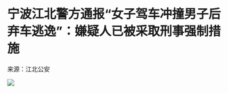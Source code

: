 

# 宁波江北警方通报“女子驾车冲撞男子后弃车逃逸”：嫌疑人已被采取刑事强制措施

来源：江北公安

![](https://inews.gtimg.com/om_bt/OWF16V5Y8HOKdN5wntSyp0H9ZF9PjZ_c4hRTxjhu0DPoEAA/1000)

